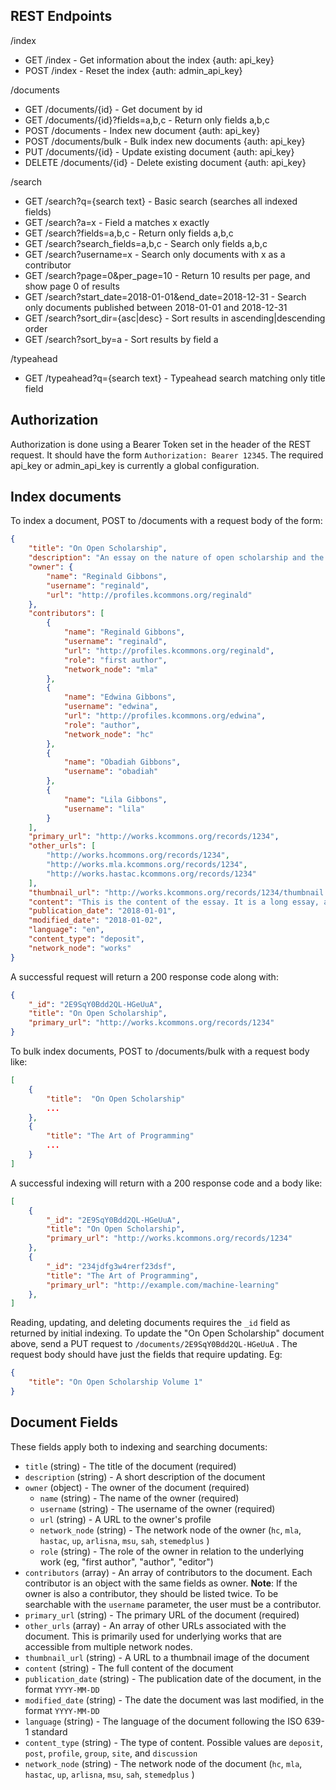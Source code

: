 ## REST Endpoints

/index
- GET /index - Get information about the index {auth: api_key}
- POST /index - Reset the index {auth: admin_api_key}

/documents
- GET /documents/{id} - Get document by id
- GET /documents/{id}?fields=a,b,c - Return only fields a,b,c
- POST /documents - Index new document {auth: api_key}
- POST /documents/bulk - Bulk index new documents {auth: api_key}
- PUT /documents/{id} - Update existing document {auth: api_key}
- DELETE /documents/{id} - Delete existing document {auth: api_key}

/search
- GET /search?q={search text} - Basic search (searches all indexed fields)
- GET /search?a=x - Field a matches x exactly
- GET /search?fields=a,b,c - Return only fields a,b,c
- GET /search?search_fields=a,b,c - Search only fields a,b,c
- GET /search?username=x - Search only documents with x as a contributor
- GET /search?page=0&per_page=10 - Return 10 results per page, and show page 0 of results
- GET /search?start_date=2018-01-01&end_date=2018-12-31 - Search only documents published between 2018-01-01 and 2018-12-31
- GET /search?sort_dir={asc|desc} - Sort results in ascending|descending order
- GET /search?sort_by=a - Sort results by field a

/typeahead
- GET /typeahead?q={search text} - Typeahead search matching only title field

## Authorization

Authorization is done using a Bearer Token set in the header of the REST request. It should have the form `Authorization: Bearer 12345`. The required api_key or admin_api_key is currently a global configuration.

## Index documents

To index a document, POST to /documents with a request body of the form:

```json
{
	"title": "On Open Scholarship",
	"description": "An essay on the nature of open scholarship and the role of the library in supporting it.",
	"owner": {
		"name": "Reginald Gibbons",
		"username": "reginald",
		"url": "http://profiles.kcommons.org/reginald"
	},
	"contributors": [
		{
			"name": "Reginald Gibbons",
			"username": "reginald",
			"url": "http://profiles.kcommons.org/reginald",
			"role": "first author",
			"network_node": "mla"
		},
		{
			"name": "Edwina Gibbons",
			"username": "edwina",
			"url": "http://profiles.kcommons.org/edwina",
			"role": "author",
			"network_node": "hc"
		},
		{
			"name": "Obadiah Gibbons",
			"username": "obadiah"
		},
		{
			"name": "Lila Gibbons",
			"username": "lila"
		}
	],
	"primary_url": "http://works.kcommons.org/records/1234",
	"other_urls": [
		"http://works.hcommons.org/records/1234",
		"http://works.mla.kcommons.org/records/1234",
		"http://works.hastac.kcommons.org/records/1234"
	],
	"thumbnail_url": "http://works.kcommons.org/records/1234/thumbnail.png",
	"content": "This is the content of the essay. It is a long essay, and it is very interesting. It is also very well-written and well-argued and well-researched and well-documented and well-cited",
	"publication_date": "2018-01-01",
	"modified_date": "2018-01-02",
	"language": "en",
	"content_type": "deposit",
	"network_node": "works"
}
```

A successful request will return a 200 response code along with:

```json
{
    "_id": "2E9SqY0Bdd2QL-HGeUuA",
    "title": "On Open Scholarship",
    "primary_url": "http://works.kcommons.org/records/1234"
}
```

To bulk index documents, POST to /documents/bulk with a request body like:

```json
[
	{
		"title":  "On Open Scholarship"
		...
	},
	{
		"title": "The Art of Programming"
		...
	}
]
```

A successful indexing will return with a 200 response code and a body like:

```json
[
	{
		"_id": "2E9SqY0Bdd2QL-HGeUuA",
		"title": "On Open Scholarship",
		"primary_url": "http://works.kcommons.org/records/1234"
	},
	{
		"_id": "234jdfg3w4rerf23dsf",
		"title": "The Art of Programming",
		"primary_url": "http://example.com/machine-learning"
	},
]
```

Reading, updating, and deleting documents requires the `_id` field as returned by initial indexing. To update the "On Open Scholarship" document above, send a PUT request to `/documents/2E9SqY0Bdd2QL-HGeUuA` . The request body should have just the fields that require updating. Eg:

```json
{
	"title": "On Open Scholarship Volume 1"
}
```

## Document Fields

These fields apply both to indexing and searching documents:

- `title` (string) - The title of the document (required)
- `description` (string) - A short description of the document
- `owner` (object) - The owner of the document (required)
	- `name` (string) - The name of the owner (required)
	- `username` (string) - The username of the owner (required)
	- `url` (string) - A URL to the owner's profile
	- `network_node` (string) - The network node of the owner (`hc`, `mla`, `hastac`, `up`, `arlisna`, `msu`, `sah`, `stemedplus` )
	- `role` (string) - The role of the owner in relation to the underlying work (eg, "first author", "author", "editor")
- `contributors` (array) - An array of contributors to the document. Each contributor is an object with the same fields as owner. **Note**: If the owner is also a contributor, they should be listed twice. To be searchable with the `username` parameter, the user must be a contributor.
- `primary_url` (string) - The primary URL of the document (required)
- `other_urls` (array) - An array of other URLs associated with the document. This is primarily used for underlying works that are accessible from multiple network nodes.
- `thumbnail_url` (string) - A URL to a thumbnail image of the document
- `content` (string) - The full content of the document
- `publication_date` (string) - The publication date of the document, in the format `YYYY-MM-DD`
- `modified_date` (string) - The date the document was last modified, in the format `YYYY-MM-DD`
- `language` (string) - The language of the document following the ISO 639-1 standard
- `content_type` (string) - The type of content. Possible values are `deposit`, `post`, `profile`, `group`, `site`, and `discussion`
- `network_node` (string) - The network node of the document (`hc`, `mla`, `hastac`, `up`, `arlisna`, `msu`, `sah`, `stemedplus` )
	